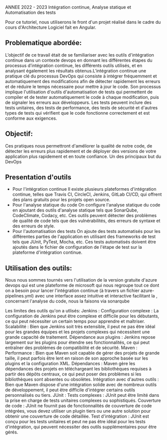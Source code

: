 ANNEE 2022 - 2023
Intégration continue, Analyse statique et Automatisation des tests

Pour ce tutoriel, nous utiliserons le front d'un projet réalisé dans le cadre du cours d'Architecture Logiciel fait en Angular.

## Problematique abordée:
L’objectif de ce travail était de se familiariser avec les outils d'intégration continue dans un contexte devops en donnant les différentes étapes du processus d’intégration continue, les différents outils utilisés, et en analysant également les résultats obtenus.L’intégration continue une pratique clé du processus DevOps qui consiste à intégrer fréquemment et automatiquement des modifications afin de détecter rapidement les erreurs et de réduire le temps nécessaire pour mettre à jour le code. Son processus implique l'utilisation d'outils d'automatisation de tests  qui permettent de compiler et de tester automatiquement le code à chaque modification, puis de signaler les erreurs aux développeurs. Les tests peuvent inclure des tests unitaires, des tests de performance, des tests de sécurité et d'autres types de tests qui vérifient que le code fonctionne correctement et est conforme aux exigences.

## Objectif:

Ces pratiques nous permettront d'améliorer la qualité de notre code, de détecter les erreurs plus rapidement et de déployer des versions de votre application plus rapidement et en toute confiance. Un des principaux but du DevOps


## Presentation d'outils
- Pour l'intégration continue
Il existe plusieurs plateformes d'intégration continue, telles que Travis CI, CircleCI, Jenkins, GitLab CI/CD, qui offrent des plans gratuits pour les projets open source.
- Pour l'analyse statique du code
On configure l'analyse statique du code en ajoutant des outils d'analyse statique tels que SonarQube, CodeClimate, Codacy, etc. Ces outils peuvent détecter des problèmes de qualité de code tels que des vulnérabilités, des erreurs de syntaxe et des erreurs de style.
- Pour l'automatisation des tests
On ajoute des tests automatisés pour les différentes parties de l'application en utilisant des frameworks de test tels que JUnit, PyTest, Mocha, etc. Ces tests automatisés doivent être ajoutés dans le fichier de configuration de l'étape de test sur la plateforme d'intégration continue.

## Utilisation des outils:
Nous nous sommes tournés vers l'utilisation de la version gratuite d'azure devops qui est une plateforme de microsoft qui nous regroupe tout ce dont on a besoin pour lancer l'intégration continue (à travers un fichier azure-pipelines.yml) avec une interface assez intuitive et interactive facilitant la , concernant l'analyse du code, nous la faisons via sonarqube

Les limites des outils qu'on a utlisés:
Jenkins :
Configuration complexe : La configuration de Jenkins peut être complexe et difficile pour les débutants, ce qui peut nécessiter un certain temps pour apprendre et maîtriser.
Scalabilité : Bien que Jenkins soit très extensible, il peut ne pas être idéal pour les grandes équipes et les projets complexes qui nécessitent une grande capacité de traitement.
Dépendance aux plugins : Jenkins repose largement sur les plugins pour étendre ses fonctionnalités, ce qui peut entraîner des problèmes de compatibilité et de sécurité.
Maven :
Performance : Bien que Maven soit capable de gérer des projets de grande taille, il peut parfois être lent en raison de son approche basée sur les plugins et la configuration XML.
Dépendances : Maven gère les dépendances des projets en téléchargeant les bibliothèques requises à partir des dépôts centraux, ce qui peut poser des problèmes si les bibliothèques sont absentes ou obsolètes.
Intégration avec d'autres outils : Bien que Maven dispose d'une intégration solide avec de nombreux outils de développement, il peut être difficile d'intégrer certains outils personnalisés ou tiers.
JUnit :
Tests complexes : JUnit peut être limité dans la prise en charge de tests unitaires complexes ou sophistiqués.
Couverture de code : JUnit ne fournit pas de fonctionnalités de couverture de code intégrées, vous devez utiliser un plugin tiers ou une autre solution pour obtenir une couverture de code détaillée.
Test d'intégration : JUnit est conçu pour les tests unitaires et peut ne pas être idéal pour les tests d'intégration, qui peuvent nécessiter des outils supplémentaires pour être gérés.

